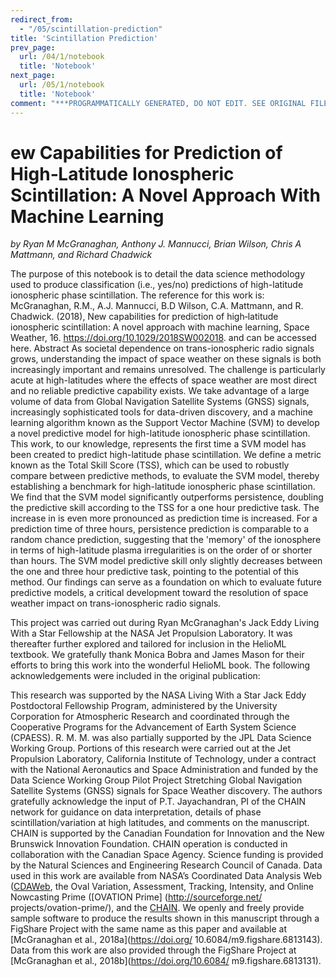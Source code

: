 ```yaml
---
redirect_from:
  - "/05/scintillation-prediction"
title: 'Scintillation Prediction'
prev_page:
  url: /04/1/notebook
  title: 'Notebook'
next_page:
  url: /05/1/notebook
  title: 'Notebook'
comment: "***PROGRAMMATICALLY GENERATED, DO NOT EDIT. SEE ORIGINAL FILES IN /content***"
---
```

ew Capabilities for Prediction of High‐Latitude Ionospheric Scintillation: A Novel Approach With Machine Learning
============================================
*by Ryan M McGranaghan, Anthony J. Mannucci, Brian Wilson, Chris A Mattmann, and Richard Chadwick*

The purpose of this notebook is to detail the data science methodology used to produce classification (i.e., yes/no) predictions of high-latitude ionospheric phase scintillation. The reference for this work is:
McGranaghan, R.M., A.J. Mannucci, B.D Wilson, C.A. Mattmann, and R. Chadwick. (2018), New capabilities for prediction of high‐latitude ionospheric scintillation: A novel approach with machine learning, Space Weather, 16. https://doi.org/10.1029/2018SW002018.
and can be accessed here.
Abstract
As societal dependence on trans-ionospheric radio signals grows, understanding the impact of space weather on these signals is both increasingly important and remains unresolved. The challenge is particularly acute at high-latitudes where the effects of space weather are most direct and no reliable predictive capability exists. We take advantage of a large volume of data from Global Navigation Satellite Systems (GNSS) signals, increasingly sophisticated tools for data-driven discovery, and a machine learning algorithm known as the Support Vector Machine (SVM) to develop a novel predictive model for high-latitude ionospheric phase scintillation. This work, to our knowledge, represents the first time a SVM model has been created to predict high-latitude phase scintillation. We define a metric known as the Total Skill Score (TSS), which can be used to robustly compare between predictive methods, to evaluate the SVM model, thereby establishing a benchmark for high-latitude ionospheric phase scintillation. We find that the SVM model significantly outperforms persistence, doubling the predictive skill according to the TSS for a one hour predictive task. The increase in is even more pronounced as prediction time is increased. For a prediction time of three hours, persistence prediction is comparable to a random chance prediction, suggesting that the 'memory' of the ionosphere in terms of high-latitude plasma irregularities is on the order of or shorter than hours. The SVM model predictive skill only slightly decreases between the one and three hour predictive task, pointing to the potential of this method. Our findings can serve as a foundation on which to evaluate future predictive models, a critical development toward the resolution of space weather impact on trans-ionospheric radio signals.

This project was carried out during Ryan McGranaghan's Jack Eddy Living With a Star Fellowship at the NASA Jet Propulsion Laboratory. It was thereafter further explored and tailored for inclusion in the HelioML textbook. We gratefully thank Monica Bobra and James Mason for their efforts to bring this work into the wonderful HelioML book. The following acknowledgements were included in the original publication: 

This research was supported by the NASA Living With a Star Jack Eddy Postdoctoral Fellowship Program, administered by the University Corporation for Atmospheric Research and coordinated through the Cooperative Programs for the Advancement of Earth System Science (CPAESS). R. M. M. was also partially supported by the JPL Data Science Working Group. Portions of this research were carried out at the Jet Propulsion Laboratory, California Institute of Technology, under a contract with the National Aeronautics and Space Administration and funded by the Data Science Working Group Pilot Project Stretching Global Navigation Satellite Systems (GNSS) signals for Space Weather discovery. The authors gratefully acknowledge the input of P.T. Jayachandran, PI of the CHAIN network for guidance on data interpretation, details of phase scintillation/variation at high latitudes, and comments on the manuscript. CHAIN is supported by the Canadian Foundation for Innovation and the New Brunswick Innovation Foundation. CHAIN operation is conducted in collaboration with the Canadian Space Agency. Science funding is provided by the Natural Sciences and Engineering Research Council of Canada.
Data used in this work are
available from NASA’s Coordinated Data Analysis Web ([CDAWeb](https://cdaweb.sci.gsfc.nasa.gov/), the Oval Variation, Assessment, Tracking, Intensity, and Online Nowcasting Prime ([OVATION Prime] (http://sourceforge.net/ projects/ovation-prime/), and the [CHAIN](http://chain.physics.unb.ca/chain/). 
We openly and freely provide sample software to produce the results shown in this manuscript through a FigShare Project with
the same name as this paper and available at [McGranaghan et al., 2018a](https://doi.org/ 10.6084/m9.figshare.6813143).
Data from this work are also provided through the FigShare Project at  [McGranaghan et al., 2018b](https://doi.org/10.6084/ m9.figshare.6813131).
